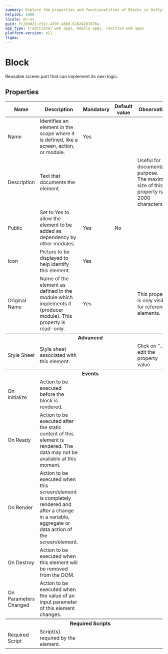 ```yaml
---
summary: Explore the properties and functionalities of Blocks in OutSystems 11 (O11), including their ability to implement logic and manage dependencies.
helpids: 1006
locale: en-us
guid: fc28dd21-c51c-429f-a88d-61824267676a
app_type: traditional web apps, mobile apps, reactive web apps
platform-version: o11
figma:
---
```


# Block

Reusable screen part that can implement its own logic.  

## Properties

<table markdown="1">
<thead>
<tr>
<th>Name</th>
<th>Description</th>
<th>Mandatory</th>
<th>Default value</th>
<th>Observations</th>
</tr>
</thead>
<tbody>
<tr>
<td title="Name">Name</td>
<td>Identifies an element in the scope where it is defined, like a screen, action, or module.</td>
<td>Yes</td>
<td></td>
<td></td>
</tr>
<tr>
<td title="Description">Description</td>
<td>Text that documents the element.</td>
<td></td>
<td></td>
<td>Useful for documentation purpose.<br/>The maximum size of this property is 2000 characters.</td>
</tr>
<tr>
<td title="Public">Public</td>
<td>Set to Yes to allow the element to be added as dependency by other modules.</td>
<td>Yes</td>
<td>No</td>
<td></td>
</tr>
<tr>
<td title="Icon">Icon</td>
<td>Picture to be displayed to help identify this element.</td>
<td>Yes</td>
<td></td>
<td></td>
</tr>
<tr>
<td title="Original Name">Original Name</td>
<td>Name of the element as defined in the module which implements it (producer module). This property is read-only.</td>
<td>Yes</td>
<td></td>
<td>This property is only visible for referenced elements.</td>
</tr>
<tr >
<th colspan="5">Advanced</th>
</tr>
<tr>
<td title="Style Sheet">Style Sheet</td>
<td>Style sheet associated with this element.</td>
<td></td>
<td></td>
<td>Click on "..." to edit the property value.</td>
</tr>
<tr >
<th colspan="5">Events</th>
</tr>
<tr>
<td title="On Initialize">On Initialize</td>
<td>Action to be executed before the block is rendered.</td>
<td></td>
<td></td>
<td></td>
</tr>
<tr>
<td title="On Ready">On Ready</td>
<td>Action to be executed after the static content of this element is rendered. The data may not be available at this moment.</td>
<td></td>
<td></td>
<td></td>
</tr>
<tr>
<td title="On Render">On Render</td>
<td>Action to be executed when this screen/element is completely rendered and after a change in a variable, aggregate or data action of the screen/element.</td>
<td></td>
<td></td>
<td></td>
</tr>
<tr>
<td title="On Destroy">On Destroy</td>
<td>Action to be executed when this element will be removed from the DOM.</td>
<td></td>
<td></td>
<td></td>
</tr>
<tr>
<td title="On Parameters Changed">On Parameters Changed</td>
<td>Action to be executed when the value of an input parameter of this element changes.</td>
<td></td>
<td></td>
<td></td>
</tr>
<tr >
<th colspan="5">Required Scripts</th>
</tr>
<tr>
<td title="Required Script">Required Script</td>
<td>Script(s) required by the element.</td>
<td></td>
<td></td>
<td></td>
</tr>
</tbody>
</table>


